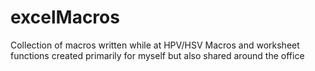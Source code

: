 # excelMacros
Collection of macros written while at HPV/HSV
Macros and worksheet functions created primarily for myself but also shared around the office
